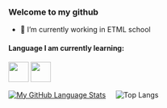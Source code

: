 ### Welcome to my github


- 🔭 I’m currently working in ETML school

#### Language I am currently learning: <br>
<code><img height="40" src="https://fofsoft.com/images/illustration/html_css_js.png"></code>
<code><img height="40" src="https://upload.wikimedia.org/wikipedia/commons/thumb/2/27/PHP-logo.svg/1280px-PHP-logo.svg.png"></code>



[![My GitHub Language Stats](https://github-readme-stats.vercel.app/api/top-langs/?username=KillianGood&langs_count=5&theme=tokyonight)]()
 &nbsp; &nbsp;
![Top Langs](https://github-readme-stats.vercel.app/api/top-langs/?username=KillianGood&theme=tokyonight)
